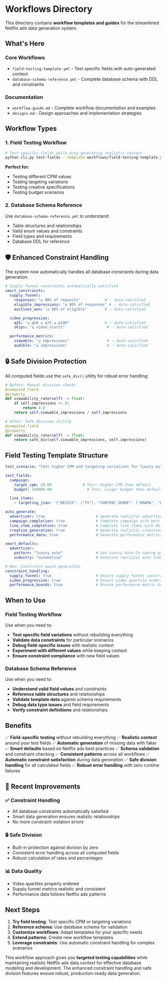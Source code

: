# Workflows Directory

This directory contains **workflow templates and guides** for the streamlined Netflix ads data generation system.

## **What's Here**

### **Core Workflows**
- `field-testing-template.yml` - Test specific fields with auto-generated context
- `database-schema-reference.yml` - Complete database schema with DDL and constraints

### **Documentation**
- `workflow-guide.md` - Complete workflow documentation and examples
- `designs.md` - Design approaches and implementation strategies

## **Workflow Types**

### **1. Field Testing Workflow**
```bash
# Test specific fields while auto-generating realistic context
python cli.py test-fields --template workflows/field-testing-template.yml --focus "campaign.target_cpm,line_items.targeting_json"
```

**Perfect for:**
- Testing different CPM values
- Testing targeting variations
- Testing creative specifications
- Testing budget scenarios

### **2. Database Schema Reference**
Use `database-schema-reference.yml` to understand:
- Table structures and relationships
- Valid enum values and constraints
- Field types and requirements
- Database DDL for reference

## **🛡️ Enhanced Constraint Handling**

The system now automatically handles all database constraints during data generation:

```yaml
# Supply funnel constraints automatically satisfied
smart_constraints:
  supply_funnel:
    responses: "≥ 90% of requests"           # ✅ Auto-satisfied
    eligible_impressions: "≥ 80% of responses" # ✅ Auto-satisfied
    auctions_won: "≥ 80% of eligible"        # ✅ Auto-satisfied

  video_progression:
    q25: "≥ q50 ≥ q75 ≥ q100"                # ✅ Auto-satisfied
    skips: "≤ video_starts"                   # ✅ Auto-satisfied

  performance_metrics:
    viewable: "≤ impressions"                 # ✅ Auto-satisfied
    audible: "≤ impressions"                  # ✅ Auto-satisfied
```

## **🔒 Safe Division Protection**

All computed fields use the `safe_div()` utility for robust error handling:

```python
# Before: Manual division checks
@computed_field
@property
def viewability_rate(self) -> float:
    if self.impressions <= 0:
        return 0.0
    return self.viewable_impressions / self.impressions

# After: Safe division utility
@computed_field
@property
def viewability_rate(self) -> float:
    return safe_div(self.viewable_impressions, self.impressions)
```

## **Field Testing Template Structure**

```yaml
test_scenario: "Test higher CPM and targeting variations for luxury auto awareness"

test_fields:
  campaign:
    target_cpm: 20.00              # Test: Higher CPM than default
    budget: 150000.00                # Test: Larger budget than default

  line_items:
    - targeting_json: '{"DEVICE": ["TV"], "CONTENT_GENRE": ["DRAMA", "DOCUMENTARY", "ACTION"]}'

auto_generate:
  advertiser: true                       # Generate realistic advertiser
  campaign_completion: true              # Complete campaign with best practices
  line_item_completion: true             # Complete line items with defaults
  creative_generation: true              # Generate realistic creatives
  performance_data: true                 # Generate performance metrics

smart_defaults:
  advertiser:
    pattern: "luxury_auto"               # Use Luxury Auto Co naming pattern
    industry: "automotive"               # Generate realistic auto industry data

# New: Constraint-aware generation
constraint_handling:
  supply_funnel: true                    # Ensure supply funnel constraints
  video_progression: true                # Ensure video quartile ordering
  performance_bounds: true               # Ensure performance metric bounds
```

## **When to Use**

### **Field Testing Workflow**
Use when you need to:
- **Test specific field variations** without rebuilding everything
- **Validate data constraints** for particular scenarios
- **Debug field-specific issues** with realistic context
- **Experiment with different values** while keeping context
- **Ensure constraint compliance** with new field values

### **Database Schema Reference**
Use when you need to:
- **Understand valid field values** and constraints
- **Reference table structures** and relationships
- **Validate template data** against schema requirements
- **Debug data type issues** and field requirements
- **Verify constraint definitions** and relationships

## **Benefits**

✅ **Field-specific testing** without rebuilding everything
✅ **Realistic context** around your test fields
✅ **Automatic generation** of missing data with faker
✅ **Smart defaults** based on Netflix ads best practices
✅ **Schema validation** and constraint checking
✅ **Consistent patterns** across all workflows
✅ **Automatic constraint satisfaction** during data generation
✅ **Safe division handling** for all calculated fields
✅ **Robust error handling** with zero runtime failures

## **🚀 Recent Improvements**

### **✅ Constraint Handling**
- All database constraints automatically satisfied
- Smart data generation ensures realistic relationships
- No more constraint violation errors

### **🔒 Safe Division**
- Built-in protection against division by zero
- Consistent error handling across all computed fields
- Robust calculation of rates and percentages

### **📊 Data Quality**
- Video quartiles properly ordered
- Supply funnel metrics realistic and consistent
- Performance data follows Netflix ads patterns

## **Next Steps**

1. **Try field testing**: Test specific CPM or targeting variations
2. **Reference schema**: Use database schema for validation
3. **Customize workflows**: Adapt templates for your specific needs
4. **Extend patterns**: Create new workflow templates
5. **Leverage constraints**: Use automatic constraint handling for complex scenarios

This workflow approach gives you **targeted testing capabilities** while maintaining realistic Netflix ads data context for effective database modeling and development. The enhanced constraint handling and safe division features ensure robust, production-ready data generation.
